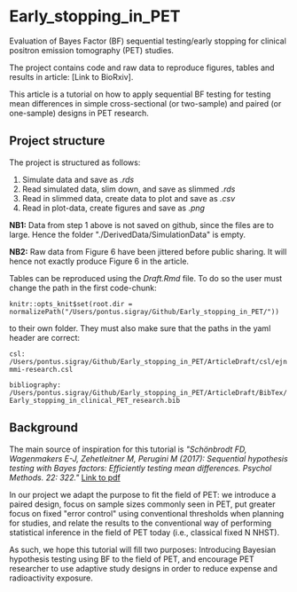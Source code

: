 # Early_stopping_in_PET
Evaluation of Bayes Factor (BF) sequential testing/early stopping for clinical positron emission tomography (PET) studies.  

The project contains code and raw data to reproduce figures, tables and results in article: [Link to BioRxiv]. 

This article is a tutorial on how to apply sequential BF testing for testing mean differences in simple cross-sectional (or two-sample) and paired (or one-sample) designs in PET research.  

## Project structure 

The project is structured as follows: 

1. Simulate data and save as *.rds*
2. Read simulated data, slim down, and save as slimmed *.rds*
3. Read in slimmed data, create data to plot and save as *.csv*
4. Read in plot-data, create figures and save as *.png*

__NB1:__ Data from step 1 above is not saved on github, since the files are to large. Hence the folder "./DerivedData/SimulationData" is empty.   

__NB2:__ Raw data from Figure 6 have been jittered before public sharing. It will hence not exactly produce Figure 6 in the article.    

Tables can be reproduced using the *Draft.Rmd* file. To do so the user must change the path in the first code-chunk: 

`knitr::opts_knit$set(root.dir = normalizePath("/Users/pontus.sigray/Github/Early_stopping_in_PET/"))`

to their own folder. They must also make sure that the paths in the yaml header are correct:

`csl: /Users/pontus.sigray/Github/Early_stopping_in_PET/ArticleDraft/csl/ejnmmi-research.csl`

`bibliography: /Users/pontus.sigray/Github/Early_stopping_in_PET/ArticleDraft/BibTex/Early_stopping_in_clinical_PET_research.bib`

## Background

The main source of inspiration for this tutorial is _"Schönbrodt FD, Wagenmakers E-J, Zehetleitner M, Perugini M (2017): Sequential hypothesis testing with Bayes factors: Efficiently testing mean differences. Psychol Methods. 22: 322."_ [Link to pdf](https://www.researchgate.net/publication/286971067_Sequential_Hypothesis_Testing_With_Bayes_Factors_Efficiently_Testing_Mean_Differences) 

In our project we adapt the purpose to fit the field of PET: we introduce a paired design, focus on sample sizes commonly seen in PET, put greater focus on fixed "error control" using conventional thresholds when planning for studies, and relate the results to the conventional way of performing statistical inference in the field of PET today (i.e., classical fixed N NHST). 

As such, we hope this tutorial will fill two purposes: Introducing Bayesian hypothesis testing using BF to the field of PET, and encourage PET researcher to use adaptive study designs in order to reduce expense and radioactivity exposure.  



